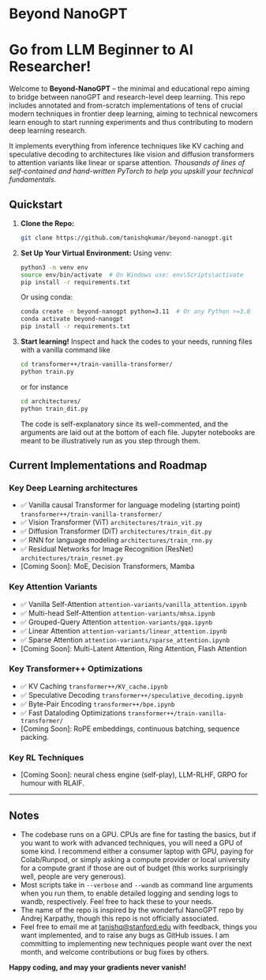 # Beyond NanoGPT
# Go from LLM Beginner to AI Researcher!

Welcome to **Beyond-NanoGPT** – the minimal and educational repo aiming to bridge between nanoGPT and research-level deep learning. 
This repo includes annotated and from-scratch implementations of tens of crucial modern techniques in frontier deep learning, aiming to technical newcomers learn enough to 
start running experiments and thus contributing to modern deep learning research. 

It implements everything from inference techniques like KV caching and speculative decoding to 
architectures like vision and diffusion transformers to attention variants like linear or sparse attention. *Thousands of lines of 
self-contained and hand-written PyTorch to help you upskill your technical fundamentals.*

## Quickstart
1. **Clone the Repo:**
   ```bash
   git clone https://github.com/tanishqkumar/beyond-nanogpt.git
   ```
2. **Set Up Your Virtual Environment:**
   Using venv:
   ```bash
   python3 -m venv env
   source env/bin/activate  # On Windows use: env\Scripts\activate
   pip install -r requirements.txt
   ```
   Or using conda:
   ```bash
   conda create -n beyond-nanogpt python=3.11  # Or any Python >=3.8
   conda activate beyond-nanogpt
   pip install -r requirements.txt
   ```
3. **Start learning!**
   Inspect and hack the codes to your needs, running files with a vanilla command like 
   ```bash
   cd transformer++/train-vanilla-transformer/
   python train.py
   ``` 
   or for instance 
   ```bash 
   cd architectures/
   python train_dit.py
   ```
   The code is self-explanatory since its well-commented, and the arguments are laid out at the bottom of each file. 
   Jupyter notebooks are meant to be illustratively run as you step through them.
   

## Current Implementations and Roadmap
### Key Deep Learning architectures
- ✅ Vanilla causal Transformer for language modeling (starting point) `transformer++/train-vanilla-transformer/`
- ✅ Vision Transformer (ViT) `architectures/train_vit.py`
- ✅ Diffusion Transformer (DiT) `architectures/train_dit.py`
- ✅ RNN for language modeling `architectures/train_rnn.py`
- ✅ Residual Networks for Image Recognition (ResNet) `architectures/train_resnet.py`
- [Coming Soon]: MoE, Decision Transformers, Mamba

### Key Attention Variants
- ✅ Vanilla Self-Attention `attention-variants/vanilla_attention.ipynb`
- ✅ Multi-head Self-Attention `attention-variants/mhsa.ipynb`
- ✅ Grouped-Query Attention `attention-variants/gqa.ipynb`
- ✅ Linear Attention `attention-variants/linear_attention.ipynb`
- ✅ Sparse Attention `attention-variants/sparse_attention.ipynb`
- [Coming Soon]: Multi-Latent Attention, Ring Attention, Flash Attention

### Key Transformer++ Optimizations
- ✅ KV Caching `transformer++/KV_cache.ipynb`
- ✅ Speculative Decoding `transformer++/speculative_decoding.ipynb`
- ✅ Byte-Pair Encoding `transformer++/bpe.ipynb`
- ✅ Fast Dataloding Optimizations `transformer++/train-vanilla-transformer/`
- [Coming Soon]: RoPE embeddings, continuous batching, sequence packing.

### Key RL Techniques
- [Coming Soon]: neural chess engine (self-play), LLM-RLHF, GRPO for humour with RLAIF. 

---

## Notes

- The codebase runs on a GPU. 
CPUs are fine for tasting the basics, but if you want to work with advanced techniques, you will need a GPU of some kind. 
I recommend either a consumer laptop with GPU, paying for Colab/Runpod, or simply asking a compute provider or local university for a compute grant if those are out of budget (this works surprisingly well, people are very generous). 
- Most scripts take in `--verbose` and `--wandb` as command line arguments when you run them, to enable detailed logging and sending logs to wandb, respectively. Feel free to hack these to your needs. 
- The name of the repo is inspired by the wonderful NanoGPT repo by Andrej Karpathy, 
though this repo is not officially associated. 
- Feel free to email me at [tanishq@stanford.edu](mailto:tanishq@stanford.edu) with feedback, things you want implemented, 
and to raise any bugs as GitHub issues. I am committing to implementing new techniques people want over the next month, and 
welcome contributions or bug fixes by others. 

**Happy coding, and may your gradients never vanish!**
